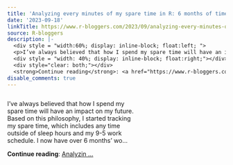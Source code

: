 ```yaml
---
title: 'Analyzing every minutes of my spare time in R: 6 months of time tracking insights'
date: '2023-09-18'
linkTitle: https://www.r-bloggers.com/2023/09/analyzing-every-minutes-of-my-spare-time-in-r-6-months-of-time-tracking-insights/
source: R-bloggers
description: |-
  <div style = "width:60%; display: inline-block; float:left; ">
  <p>I’ve always believed that how I spend my spare time will have an impact on my future. Based on this philosophy, I started tracking my spare time, which includes any time outside of sleep hours and my 9-5 work schedule. I now have over 6 months’ wo...</p></div>
  <div style = "width: 40%; display: inline-block; float:right;"></div>
  <div style="clear: both;"></div>
  <strong>Continue reading</strong>: <a href="https://www.r-bloggers.com/2023/09/analyzing-every-minutes-of-my-spare-time-in-r-6-months-of-time-tracking-insights/">Analyzin ...
disable_comments: true
---
```

<div style = "width:60%; display: inline-block; float:left; ">
<p>I’ve always believed that how I spend my spare time will have an impact on my future. Based on this philosophy, I started tracking my spare time, which includes any time outside of sleep hours and my 9-5 work schedule. I now have over 6 months’ wo...</p></div>
<div style = "width: 40%; display: inline-block; float:right;"></div>
<div style="clear: both;"></div>
<strong>Continue reading</strong>: <a href="https://www.r-bloggers.com/2023/09/analyzing-every-minutes-of-my-spare-time-in-r-6-months-of-time-tracking-insights/">Analyzin ...